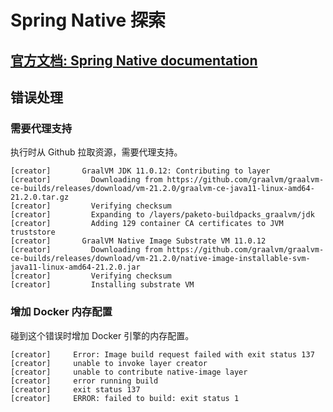 # Spring Native 探索

## [官方文档: Spring Native documentation](https://docs.spring.io/spring-native/docs/current/reference/htmlsingle/)

## 错误处理

### 需要代理支持

执行时从 Github 拉取资源，需要代理支持。

```text
[creator]       GraalVM JDK 11.0.12: Contributing to layer
[creator]         Downloading from https://github.com/graalvm/graalvm-ce-builds/releases/download/vm-21.2.0/graalvm-ce-java11-linux-amd64-21.2.0.tar.gz
[creator]         Verifying checksum
[creator]         Expanding to /layers/paketo-buildpacks_graalvm/jdk
[creator]         Adding 129 container CA certificates to JVM truststore
[creator]       GraalVM Native Image Substrate VM 11.0.12
[creator]         Downloading from https://github.com/graalvm/graalvm-ce-builds/releases/download/vm-21.2.0/native-image-installable-svm-java11-linux-amd64-21.2.0.jar
[creator]         Verifying checksum
[creator]         Installing substrate VM
```

### 增加 Docker 内存配置

碰到这个错误时增加 Docker 引擎的内存配置。

```text
[creator]     Error: Image build request failed with exit status 137
[creator]     unable to invoke layer creator
[creator]     unable to contribute native-image layer
[creator]     error running build
[creator]     exit status 137
[creator]     ERROR: failed to build: exit status 1
```
